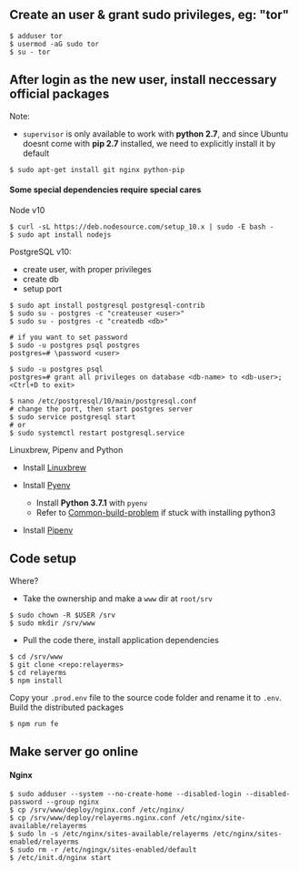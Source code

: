 ## Create an user & grant sudo privileges, eg: "tor"
```shell
$ adduser tor
$ usermod -aG sudo tor
$ su - tor
```

## After login as the new user, install neccessary official packages
Note:
- `supervisor` is only available to work with **python 2.7**, and since Ubuntu doesnt come with **pip 2.7** installed,
we need to explicitly install it by default
```shell
$ sudo apt-get install git nginx python-pip
```

#### Some special dependencies require special cares
Node v10
```shell
$ curl -sL https://deb.nodesource.com/setup_10.x | sudo -E bash -
$ sudo apt install nodejs
```

PostgreSQL v10:
- create user, with proper privileges
- create db
- setup port
``` shell
$ sudo apt install postgresql postgresql-contrib
$ sudo su - postgres -c "createuser <user>"
$ sudo su - postgres -c "createdb <db>"

# if you want to set password
$ sudo -u postgres psql postgres
postgres=# \password <user>

$ sudo -u postgres psql
postgres=# grant all privileges on database <db-name> to <db-user>;
<Ctrl+D to exit>

$ nano /etc/postgresql/10/main/postgresql.conf
# change the port, then start postgres server
$ sudo service postgresql start
# or
$ sudo systemctl restart postgresql.service
```

Linuxbrew, Pipenv and Python
- Install [Linuxbrew](https://linuxbrew.sh/ )

- Install [Pyenv](https://github.com/pyenv/pyenv#installation )
  - Install **Python 3.7.1** with `pyenv`
  - Refer to [Common-build-problem](https://github.com/pyenv/pyenv/wiki/Common-build-problems ) if stuck with installing python3

- Install [Pipenv](https://pipenv.readthedocs.io/en/latest/install/#installing-pipenv )


## Code setup
Where?
- Take the ownership and make a `www` dir at `root/srv`
```shell
$ sudo chown -R $USER /srv
$ sudo mkdir /srv/www
```

- Pull the code there, install application dependencies
```shell
$ cd /srv/www
$ git clone <repo:relayerms>
$ cd relayerms
$ npm install
```

Copy your `.prod.env` file to the source code folder and rename it to `.env`. Build the distributed packages
```shell
$ npm run fe
```

## Make server go online
#### Nginx
```shell
$ sudo adduser --system --no-create-home --disabled-login --disabled-password --group nginx
$ cp /srv/www/deploy/nginx.conf /etc/nginx/
$ cp /srv/www/deploy/relayerms.nginx.conf /etc/nginx/site-available/relayerms
$ sudo ln -s /etc/nginx/sites-available/relayerms /etc/nginx/sites-enabled/relayerms
$ sudo rm -r /etc/ngingx/sites-enabled/default
$ /etc/init.d/nginx start
```
